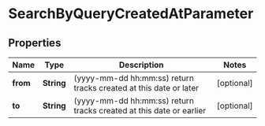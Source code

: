 

# SearchByQueryCreatedAtParameter


## Properties

| Name | Type | Description | Notes |
|------------ | ------------- | ------------- | -------------|
|**from** | **String** | (yyyy-mm-dd hh:mm:ss) return tracks created at this date or later |  [optional] |
|**to** | **String** | (yyyy-mm-dd hh:mm:ss) return tracks created at this date or earlier |  [optional] |



